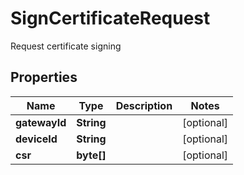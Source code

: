 

# SignCertificateRequest

Request certificate signing

## Properties

| Name | Type | Description | Notes |
|------------ | ------------- | ------------- | -------------|
|**gatewayId** | **String** |  |  [optional] |
|**deviceId** | **String** |  |  [optional] |
|**csr** | **byte[]** |  |  [optional] |




